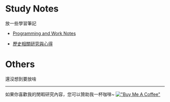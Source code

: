 

# Study Notes

放一些學習筆記

- [Programming and Work Notes](./study_notes/index.md)

- [歷史相關研究與心得](./history/index.md)


# Others

還沒想到要放啥


---
如果你喜歡我的閒暇研究內容，您可以贊助我一杯咖啡~ 
[!["Buy Me A Coffee"](https://www.buymeacoffee.com/assets/img/custom_images/orange_img.png)](https://www.buymeacoffee.com/kerickuo)

